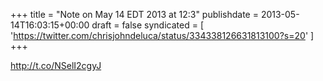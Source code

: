 +++
title = "Note on May 14 EDT 2013 at 12:3"
publishdate = 2013-05-14T16:03:15+00:00
draft = false
syndicated = [ 'https://twitter.com/chrisjohndeluca/status/334338126631813100?s=20' ]
+++

http://t.co/NSelI2cgyJ
